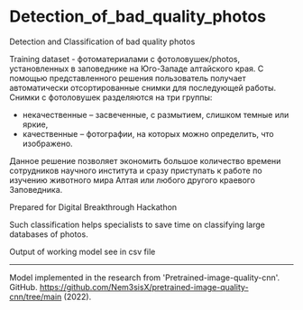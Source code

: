 # Detection_of_bad_quality_photos
Detection  and Classification of bad quality photos

Training dataset - фотоматериалами с фотоловушек/photos, установленных в заповеднике на Юго-Западе алтайского края. С помощью представленного решения пользователь получает автоматически отсортированные снимки для последующей работы. Снимки с фотоловушек разделяются на три группы: 
* некачественные – засвеченные, с  размытием, слишком темные или яркие, 
* качественные – фотографии, на которых можно определить, что изображено.

Данное решение позволяет экономить большое количество времени сотрудников научного института и сразу приступать к работе по изучению животного мира Алтая или любого другого краевого Заповедника.

Prepared for Digital Breakthrough Hackathon

Such classification helps specialists to save time on classifying large databases of photos. 

Output of working model see in csv file

_ _ _ _ _ _ _ _ _ _ _ _ _ _ _
Model implemented in the research from 'Pretrained-image-quality-cnn'. GitHub. https://github.com/Nem3sisX/pretrained-image-quality-cnn/tree/main (2022).
